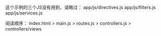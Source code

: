 这个示例的三个JS没有用到，请略过：
app/js/directives.js
app/js/filters.js
app/js/services.js


阅读顺序：
index.html > main.js > routes.js > controllers.js > controllers/views